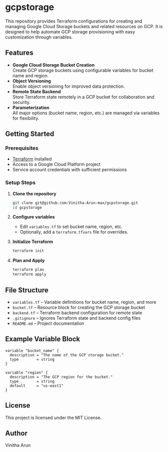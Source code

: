 # gcpstorage

This repository provides Terraform configurations for creating and managing Google Cloud Storage buckets and related resources on GCP. It is designed to help automate GCP storage provisioning with easy customization through variables.

## Features

- **Google Cloud Storage Bucket Creation**  
  Create GCP storage buckets using configurable variables for bucket name and region.
- **Object Versioning**  
  Enable object versioning for improved data protection.
- **Remote State Backend**  
  Store Terraform state remotely in a GCP bucket for collaboration and security.
- **Parameterization**  
  All major options (bucket name, region, etc.) are managed via variables for flexibility.

## Getting Started

### Prerequisites

- [Terraform](https://www.terraform.io/downloads.html) installed
- Access to a Google Cloud Platform project
- Service account credentials with sufficient permissions

### Setup Steps

1. **Clone the repository**
    ```sh
    git clone git@github.com:Vinitha-Arun-max/gcpstorage.git
    cd gcpstorage
    ```

2. **Configure variables**
    - Edit `variables.tf` to set bucket name, region, etc.
    - Optionally, add a `terraform.tfvars` file for overrides.

3. **Initialize Terraform**
    ```sh
    terraform init
    ```

4. **Plan and Apply**
    ```sh
    terraform plan
    terraform apply
    ```

## File Structure

- `variables.tf` – Variable definitions for bucket name, region, and more  
- `bucket.tf` – Resource block for creating the GCP storage bucket  
- `backend.tf` – Terraform backend configuration for remote state  
- `.gitignore` – Ignores Terraform state and backend config files  
- `README.md` – Project documentation  

## Example Variable Block

```hcl
variable "bucket_name" {
  description = "The name of the GCP storage bucket."
  type        = string
}

variable "region" {
  description = "The GCP region for the bucket."
  type        = string
  default     = "us-east1"
}
```

## License

This project is licensed under the MIT License.

## Author

Vinitha Arun
